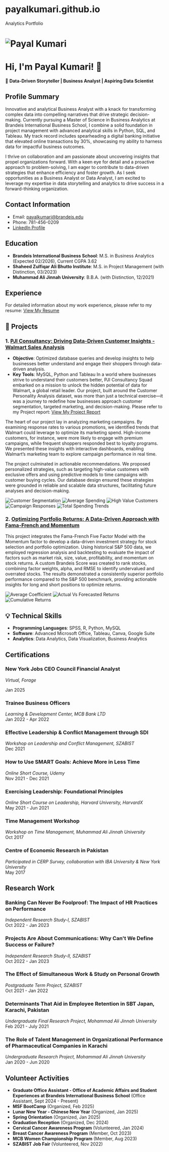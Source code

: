 # payalkumari.github.io
Analytics Portfolio
# ![Payal Kumari](https://github.com/Payal-kumari1/payalkumari.github.io/blob/main/IMG_0179.jpg)

# Hi, I'm Payal Kumari! 👋

🌟 **Data-Driven Storyteller | Business Analyst | Aspiring Data Scientist**

## Profile Summary
Innovative and analytical Business Analyst with a knack for transforming complex data into compelling narratives that drive strategic decision-making. Currently pursuing a Master of Science in Business Analytics at Brandeis International Business School, I combine a solid foundation in project management with advanced analytical skills in Python, SQL, and Tableau. My track record includes spearheading a digital banking initiative that elevated online transactions by 30%, showcasing my ability to harness data for impactful business outcomes.

I thrive on collaboration and am passionate about uncovering insights that propel organizations forward. With a keen eye for detail and a proactive approach to problem-solving, I am eager to contribute to data-driven strategies that enhance efficiency and foster growth. As I seek opportunities as a Business Analyst or Data Analyst, I am excited to leverage my expertise in data storytelling and analytics to drive success in a forward-thinking organization.

## Contact Information
- Email: payalkumari@brandeis.edu
- Phone: 781-456-0209
- [LinkedIn Profile](https://linkedin.com/in/payal-kumari-7a5489222/)

## Education
- **Brandeis International Business School**: M.S. in Business Analytics (Expected 02/2026), Current CGPA 3.62
- **Shaheed Zulfiqar Ali Bhutto Institute**: M.S. in Project Management (with Distinction, 03/2023)
- **Muhammad Ali Jinnah University**: B.B.A. (with Distinction, 12/2021)

## Experience
For detailed information about my work experience, please refer to my resume: [View My Resume](https://github.com/Payal-kumari1/payalkumari.github.io/blob/main/Kumari%20Payal%20Resume%20-%20FEB.pdf)

## 📂 Projects

### 1. [PJI Consultancy: Driving Data-Driven Customer Insights - Walmart Sales Analysis](#)
- **Objective**: Optimized database queries and develop insights to help businesses better understand and engage their shoppers through data-driven analysis.
- **Key Tools**: MySQL, Python and Tableau
In a world where businesses strive to understand their customers better, PJI Consultancy Squad embarked on a mission to unlock the hidden potential of data for Walmart, a global retail leader. Our project, built around the Customer Personality Analysis dataset, was more than just a technical exercise—it was a journey to redefine how businesses approach customer segmentation, targeted marketing, and decision-making.
Please refer to my Project report: [View My Project Report](https://github.com/Payal-kumari1/payalkumari.github.io/blob/main/PJI%20Consultancy.pdf)

The heart of our project lay in analyzing marketing campaigns. By examining response rates to various promotions, we identified trends that Walmart could leverage to optimize its marketing spend. High-income customers, for instance, were more likely to engage with premium campaigns, while frequent shoppers responded best to loyalty programs. We presented these insights with interactive dashboards, enabling Walmart’s marketing team to explore campaign performance in real time.

The project culminated in actionable recommendations. We proposed personalized strategies, such as targeting high-value customers with exclusive offers and using predictive models to time campaigns with customer buying cycles. Our database design ensured these strategies were grounded in reliable and scalable data structures, facilitating future analyses and decision-making.

![Customer Segmentation](https://github.com/Payal-kumari1/payalkumari.github.io/blob/main/customer_segmentation.png)
![Average Spending](https://github.com/Payal-kumari1/payalkumari.github.io/blob/main/average_spending.png)
![High Value Customers](https://github.com/Payal-kumari1/payalkumari.github.io/blob/main/high_value_customers.png)
![Campaign Responses](https://github.com/Payal-kumari1/payalkumari.github.io/blob/main/campaign_responses.png)
![Total Spending Trends](https://github.com/Payal-kumari1/payalkumari.github.io/blob/main/spending_trends.png)

### 2. [Optimizing Portfolio Returns: A Data-Driven Approach with Fama-French and Momentum](#)
This project integrates the Fama-French Five Factor Model with the Momentum factor to develop a data-driven investment strategy for stock selection and portfolio optimization. Using historical S&P 500 data, we employed regression analysis and backtesting to evaluate the impact of factors such as market risk, size, value, profitability, and momentum on stock returns. A custom Brandeis Score was created to rank stocks, combining factor weights, alpha, and RMSE to identify undervalued and overrated stocks. The results demonstrated a consistently superior portfolio performance compared to the S&P 500 benchmark, providing actionable insights for long and short positions to optimize returns.

![Average Coefficient](https://github.com/Payal-kumari1/payalkumari.github.io/blob/main/Avg%20Coefficient.png)
![Actual Vs Forecasted Returns](https://github.com/Payal-kumari1/payalkumari.github.io/blob/main/Actual%20Vs%20Forecasted%20Returns.png)
![Cumulative Returns](https://github.com/Payal-kumari1/payalkumari.github.io/blob/main/Cumulative%20Returns.png)

## 💡 Technical Skills
- **Programming Languages**: SPSS, R, Python, MySQL
- **Software**: Advanced Microsoft Office, Tableau, Canva, Google Suite
- **Analytics**: Data Analytics, Data Visualization, Business Analytics

## Certifications

### New York Jobs CEO Council Financial Analyst
*Virtual, Forage*

Jan 2025

### Trainee Business Officers
*Learning & Development Center, MCB Bank LTD*  
Jan 2022 - Apr 2022

### Effective Leadership & Conflict Management through SDI
*Workshop on Leadership and Conflict Management, SZABIST*  
Dec 2021

### How to Use SMART Goals: Achieve More in Less Time
*Online Short Course, Udemy*  
Nov 2021 - Dec 2021

### Exercising Leadership: Foundational Principles
*Online Short Course on Leadership, Harvard University, HarvardX*  
May 2021 - Jun 2021

### Time Management Workshop
*Workshop on Time Management, Muhammad Ali Jinnah University*  
Oct 2017

### Centre of Economic Research in Pakistan
*Participated in CERP Survey, collaboration with IBA University & New York University*  
May 2017

## Research Work

### Banking Can Never Be Foolproof: The Impact of HR Practices on Performance
*Independent Research Study-I, SZABIST*  
Oct 2022 - Jan 2023

### Projects Are About Communications: Why Can't We Define Success or Failure?
*Independent Research Study-II, SZABIST*  
Oct 2022 - Jan 2023

### The Effect of Simultaneous Work & Study on Personal Growth
*Postgraduate Term Project, SZABIST*  
Oct 2021 - Jan 2022

### Determinants That Aid in Employee Retention in SBT Japan, Karachi, Pakistan
*Undergraduate Final Research Project, Mohammad Ali Jinnah University*  
Feb 2021 - July 2021

### The Role of Talent Management in Organizational Performance of Pharmaceutical Companies in Karachi
*Undergraduate Research Project, Mohammad Ali Jinnah University*  
Jan 2020 - Jun 2020


## Volunteer Activities
- **Graduate Office Assistant - Office of Academic Affairs and Student Experiences at Brandeis International Business School** (Office Assistant, Sept 2024 - Present)
- **MSF BootCamp** (Organized, Feb 2025)
- **Lunar New Year - Chinese New Year** (Organized, Jan 2025)
- **Spring Orientation** (Organized, Jan 2025)
- **Graduation Reception** (Organized, Dec 2024)
- **Cervical Cancer Awareness Program** (Volunteered, Jan 2024)
- **Breast Cancer Awareness Program** (Member, Oct 2023)
- **MCB Women Championship Program** (Member, Aug 2023)
- **SZABIST Job Fair** (Volunteered, Nov 2022)
